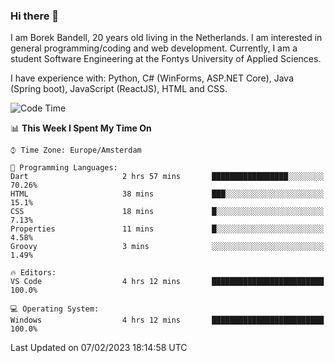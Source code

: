 ### Hi there 👋

I am Borek Bandell, 20 years old living in the Netherlands. I am interested in general programming/coding and web development. Currently, I am a student Software Engineering at the Fontys University of Applied Sciences.

I have experience with: Python, C# (WinForms, ASP.NET Core), Java (Spring boot), JavaScript (ReactJS), HTML and CSS.

<!--START_SECTION:waka-->
![Code Time](http://img.shields.io/badge/Code%20Time-372%20hrs%2056%20mins-blue)

📊 **This Week I Spent My Time On** 

```text
⌚︎ Time Zone: Europe/Amsterdam

💬 Programming Languages: 
Dart                     2 hrs 57 mins       █████████████████░░░░░░░░   70.26% 
HTML                     38 mins             ███░░░░░░░░░░░░░░░░░░░░░░   15.1% 
CSS                      18 mins             █░░░░░░░░░░░░░░░░░░░░░░░░   7.13% 
Properties               11 mins             █░░░░░░░░░░░░░░░░░░░░░░░░   4.58% 
Groovy                   3 mins              ░░░░░░░░░░░░░░░░░░░░░░░░░   1.49%

🔥 Editors: 
VS Code                  4 hrs 12 mins       █████████████████████████   100.0%

💻 Operating System: 
Windows                  4 hrs 12 mins       █████████████████████████   100.0%

```


 Last Updated on 07/02/2023 18:14:58 UTC
<!--END_SECTION:waka-->

<!--**tcBorek2002/tcBorek2002** is a ✨ _special_ ✨ repository because its `README.md` (this file) appears on your GitHub profile.

Here are some ideas to get you started:

- 🔭 I’m currently working on ...
- 🌱 I’m currently learning ...
- 👯 I’m looking to collaborate on ...
- 🤔 I’m looking for help with ...
- 💬 Ask me about ...
- 📫 How to reach me: ...
- 😄 Pronouns: ...
- ⚡ Fun fact: ...
-->
